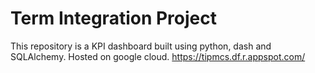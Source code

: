 # Term Integration Project

This repository is a KPI dashboard built using python, dash and SQLAlchemy. 
Hosted on google cloud.
https://tipmcs.df.r.appspot.com/
